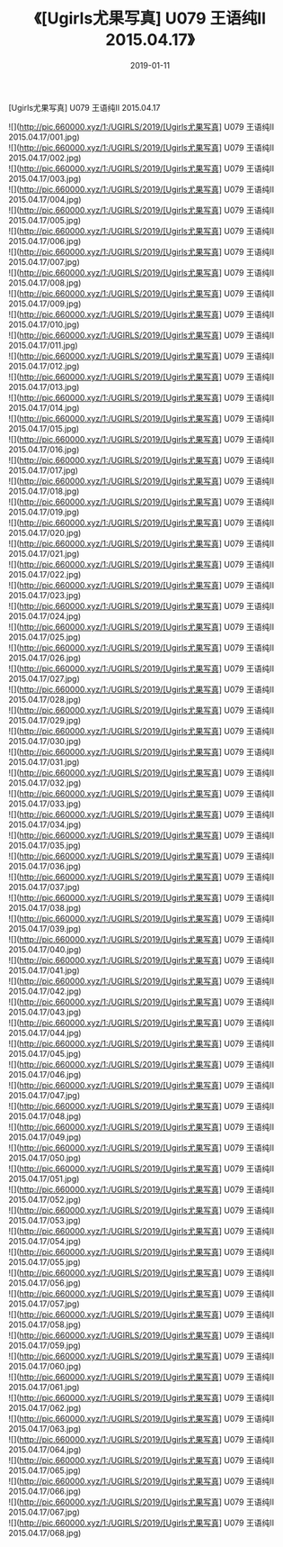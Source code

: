 ﻿---
layout: post
title:  《[Ugirls尤果写真] U079 王语纯II 2015.04.17》
date:   2019-01-11
img: http://pic.660000.xyz/1:/UGIRLS/2019/[Ugirls尤果写真] U079 王语纯II 2015.04.17/000.jpg
categories: [美女, 清纯, 唯美]
---

[Ugirls尤果写真] U079 王语纯II 2015.04.17

 ![](http://pic.660000.xyz/1:/UGIRLS/2019/[Ugirls尤果写真] U079 王语纯II 2015.04.17/001.jpg) <br>![](http://pic.660000.xyz/1:/UGIRLS/2019/[Ugirls尤果写真] U079 王语纯II 2015.04.17/002.jpg) <br>![](http://pic.660000.xyz/1:/UGIRLS/2019/[Ugirls尤果写真] U079 王语纯II 2015.04.17/003.jpg) <br>![](http://pic.660000.xyz/1:/UGIRLS/2019/[Ugirls尤果写真] U079 王语纯II 2015.04.17/004.jpg) <br>![](http://pic.660000.xyz/1:/UGIRLS/2019/[Ugirls尤果写真] U079 王语纯II 2015.04.17/005.jpg) <br>![](http://pic.660000.xyz/1:/UGIRLS/2019/[Ugirls尤果写真] U079 王语纯II 2015.04.17/006.jpg) <br>![](http://pic.660000.xyz/1:/UGIRLS/2019/[Ugirls尤果写真] U079 王语纯II 2015.04.17/007.jpg) <br>![](http://pic.660000.xyz/1:/UGIRLS/2019/[Ugirls尤果写真] U079 王语纯II 2015.04.17/008.jpg) <br>![](http://pic.660000.xyz/1:/UGIRLS/2019/[Ugirls尤果写真] U079 王语纯II 2015.04.17/009.jpg) <br>![](http://pic.660000.xyz/1:/UGIRLS/2019/[Ugirls尤果写真] U079 王语纯II 2015.04.17/010.jpg) <br>![](http://pic.660000.xyz/1:/UGIRLS/2019/[Ugirls尤果写真] U079 王语纯II 2015.04.17/011.jpg) <br>![](http://pic.660000.xyz/1:/UGIRLS/2019/[Ugirls尤果写真] U079 王语纯II 2015.04.17/012.jpg) <br>![](http://pic.660000.xyz/1:/UGIRLS/2019/[Ugirls尤果写真] U079 王语纯II 2015.04.17/013.jpg) <br>![](http://pic.660000.xyz/1:/UGIRLS/2019/[Ugirls尤果写真] U079 王语纯II 2015.04.17/014.jpg) <br>![](http://pic.660000.xyz/1:/UGIRLS/2019/[Ugirls尤果写真] U079 王语纯II 2015.04.17/015.jpg) <br>![](http://pic.660000.xyz/1:/UGIRLS/2019/[Ugirls尤果写真] U079 王语纯II 2015.04.17/016.jpg) <br>![](http://pic.660000.xyz/1:/UGIRLS/2019/[Ugirls尤果写真] U079 王语纯II 2015.04.17/017.jpg) <br>![](http://pic.660000.xyz/1:/UGIRLS/2019/[Ugirls尤果写真] U079 王语纯II 2015.04.17/018.jpg) <br>![](http://pic.660000.xyz/1:/UGIRLS/2019/[Ugirls尤果写真] U079 王语纯II 2015.04.17/019.jpg) <br>![](http://pic.660000.xyz/1:/UGIRLS/2019/[Ugirls尤果写真] U079 王语纯II 2015.04.17/020.jpg) <br>![](http://pic.660000.xyz/1:/UGIRLS/2019/[Ugirls尤果写真] U079 王语纯II 2015.04.17/021.jpg) <br>![](http://pic.660000.xyz/1:/UGIRLS/2019/[Ugirls尤果写真] U079 王语纯II 2015.04.17/022.jpg) <br>![](http://pic.660000.xyz/1:/UGIRLS/2019/[Ugirls尤果写真] U079 王语纯II 2015.04.17/023.jpg) <br>![](http://pic.660000.xyz/1:/UGIRLS/2019/[Ugirls尤果写真] U079 王语纯II 2015.04.17/024.jpg) <br>![](http://pic.660000.xyz/1:/UGIRLS/2019/[Ugirls尤果写真] U079 王语纯II 2015.04.17/025.jpg) <br>![](http://pic.660000.xyz/1:/UGIRLS/2019/[Ugirls尤果写真] U079 王语纯II 2015.04.17/026.jpg) <br>![](http://pic.660000.xyz/1:/UGIRLS/2019/[Ugirls尤果写真] U079 王语纯II 2015.04.17/027.jpg) <br>![](http://pic.660000.xyz/1:/UGIRLS/2019/[Ugirls尤果写真] U079 王语纯II 2015.04.17/028.jpg) <br>![](http://pic.660000.xyz/1:/UGIRLS/2019/[Ugirls尤果写真] U079 王语纯II 2015.04.17/029.jpg) <br>![](http://pic.660000.xyz/1:/UGIRLS/2019/[Ugirls尤果写真] U079 王语纯II 2015.04.17/030.jpg) <br>![](http://pic.660000.xyz/1:/UGIRLS/2019/[Ugirls尤果写真] U079 王语纯II 2015.04.17/031.jpg) <br>![](http://pic.660000.xyz/1:/UGIRLS/2019/[Ugirls尤果写真] U079 王语纯II 2015.04.17/032.jpg) <br>![](http://pic.660000.xyz/1:/UGIRLS/2019/[Ugirls尤果写真] U079 王语纯II 2015.04.17/033.jpg) <br>![](http://pic.660000.xyz/1:/UGIRLS/2019/[Ugirls尤果写真] U079 王语纯II 2015.04.17/034.jpg) <br>![](http://pic.660000.xyz/1:/UGIRLS/2019/[Ugirls尤果写真] U079 王语纯II 2015.04.17/035.jpg) <br>![](http://pic.660000.xyz/1:/UGIRLS/2019/[Ugirls尤果写真] U079 王语纯II 2015.04.17/036.jpg) <br>![](http://pic.660000.xyz/1:/UGIRLS/2019/[Ugirls尤果写真] U079 王语纯II 2015.04.17/037.jpg) <br>![](http://pic.660000.xyz/1:/UGIRLS/2019/[Ugirls尤果写真] U079 王语纯II 2015.04.17/038.jpg) <br>![](http://pic.660000.xyz/1:/UGIRLS/2019/[Ugirls尤果写真] U079 王语纯II 2015.04.17/039.jpg) <br>![](http://pic.660000.xyz/1:/UGIRLS/2019/[Ugirls尤果写真] U079 王语纯II 2015.04.17/040.jpg) <br>![](http://pic.660000.xyz/1:/UGIRLS/2019/[Ugirls尤果写真] U079 王语纯II 2015.04.17/041.jpg) <br>![](http://pic.660000.xyz/1:/UGIRLS/2019/[Ugirls尤果写真] U079 王语纯II 2015.04.17/042.jpg) <br>![](http://pic.660000.xyz/1:/UGIRLS/2019/[Ugirls尤果写真] U079 王语纯II 2015.04.17/043.jpg) <br>![](http://pic.660000.xyz/1:/UGIRLS/2019/[Ugirls尤果写真] U079 王语纯II 2015.04.17/044.jpg) <br>![](http://pic.660000.xyz/1:/UGIRLS/2019/[Ugirls尤果写真] U079 王语纯II 2015.04.17/045.jpg) <br>![](http://pic.660000.xyz/1:/UGIRLS/2019/[Ugirls尤果写真] U079 王语纯II 2015.04.17/046.jpg) <br>![](http://pic.660000.xyz/1:/UGIRLS/2019/[Ugirls尤果写真] U079 王语纯II 2015.04.17/047.jpg) <br>![](http://pic.660000.xyz/1:/UGIRLS/2019/[Ugirls尤果写真] U079 王语纯II 2015.04.17/048.jpg) <br>![](http://pic.660000.xyz/1:/UGIRLS/2019/[Ugirls尤果写真] U079 王语纯II 2015.04.17/049.jpg) <br>![](http://pic.660000.xyz/1:/UGIRLS/2019/[Ugirls尤果写真] U079 王语纯II 2015.04.17/050.jpg) <br>![](http://pic.660000.xyz/1:/UGIRLS/2019/[Ugirls尤果写真] U079 王语纯II 2015.04.17/051.jpg) <br>![](http://pic.660000.xyz/1:/UGIRLS/2019/[Ugirls尤果写真] U079 王语纯II 2015.04.17/052.jpg) <br>![](http://pic.660000.xyz/1:/UGIRLS/2019/[Ugirls尤果写真] U079 王语纯II 2015.04.17/053.jpg) <br>![](http://pic.660000.xyz/1:/UGIRLS/2019/[Ugirls尤果写真] U079 王语纯II 2015.04.17/054.jpg) <br>![](http://pic.660000.xyz/1:/UGIRLS/2019/[Ugirls尤果写真] U079 王语纯II 2015.04.17/055.jpg) <br>![](http://pic.660000.xyz/1:/UGIRLS/2019/[Ugirls尤果写真] U079 王语纯II 2015.04.17/056.jpg) <br>![](http://pic.660000.xyz/1:/UGIRLS/2019/[Ugirls尤果写真] U079 王语纯II 2015.04.17/057.jpg) <br>![](http://pic.660000.xyz/1:/UGIRLS/2019/[Ugirls尤果写真] U079 王语纯II 2015.04.17/058.jpg) <br>![](http://pic.660000.xyz/1:/UGIRLS/2019/[Ugirls尤果写真] U079 王语纯II 2015.04.17/059.jpg) <br>![](http://pic.660000.xyz/1:/UGIRLS/2019/[Ugirls尤果写真] U079 王语纯II 2015.04.17/060.jpg) <br>![](http://pic.660000.xyz/1:/UGIRLS/2019/[Ugirls尤果写真] U079 王语纯II 2015.04.17/061.jpg) <br>![](http://pic.660000.xyz/1:/UGIRLS/2019/[Ugirls尤果写真] U079 王语纯II 2015.04.17/062.jpg) <br>![](http://pic.660000.xyz/1:/UGIRLS/2019/[Ugirls尤果写真] U079 王语纯II 2015.04.17/063.jpg) <br>![](http://pic.660000.xyz/1:/UGIRLS/2019/[Ugirls尤果写真] U079 王语纯II 2015.04.17/064.jpg) <br>![](http://pic.660000.xyz/1:/UGIRLS/2019/[Ugirls尤果写真] U079 王语纯II 2015.04.17/065.jpg) <br>![](http://pic.660000.xyz/1:/UGIRLS/2019/[Ugirls尤果写真] U079 王语纯II 2015.04.17/066.jpg) <br>![](http://pic.660000.xyz/1:/UGIRLS/2019/[Ugirls尤果写真] U079 王语纯II 2015.04.17/067.jpg) <br>![](http://pic.660000.xyz/1:/UGIRLS/2019/[Ugirls尤果写真] U079 王语纯II 2015.04.17/068.jpg) <br>